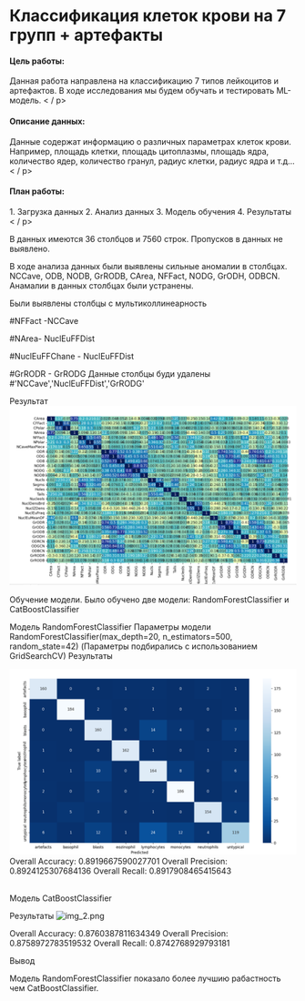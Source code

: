 <h1> Классификация клеток крови на 7 групп + артефакты </h1> 

<h4>Цель работы: </h4>
<p>
Данная работа направлена на классификацию 7 типов лейкоцитов и артефактов. 
В ходе исследования мы будем обучать и тестировать ML-модель.
< / p>

<h4>Описание данных:</h4>

<p>
Данные содержат информацию о различных параметрах клеток крови.  
Например, площадь клетки, площадь цитоплазмы, площадь ядра, количество ядер, количество гранул, радиус клетки, радиус ядра и т.д...
< / p>

<h4>План работы:</h4>

<p>
1. Загрузка данных
2. Анализ данных 
3. Модель обучения
4. Результаты
< / p>



<br>

В данных имеются 36 столбцов и 7560 строк. Пропусков в данных не выявлено. 

В ходе анализа данных были выявлены сильные аномалии в столбцах. 
NCCave, ODB, NODB, GrRODB, CArea, NFFact, NODG, GrODH, ODBCN.
Анамалии в данных столбцах были устранены. 

Были выявлены столбцы с  мультиколлинеарность 

#NFFact -NCCave

#NArea- NuclEuFFDist

#NuclEuFFChane - NuclEuFFDist

#GrRODR - GrRODG
Данные столбцы буди удалены 
#'NCCave','NuclEuFFDist','GrRODG'

Результат ![img_1.png](img_1.png)

Обучение модели. 
Было обучено две модели: RandomForestClassifier и CatBoostClassifier 

Модель RandomForestClassifier
Параметры модели  RandomForestClassifier(max_depth=20, n_estimators=500, random_state=42)
(Параметры подбирались с использованием GridSearchCV)
Результаты

![img.png](img.png)
Overall Accuracy: 0.8919667590027701
Overall Precision: 0.8924125307684136
Overall Recall: 0.8917908465415643

<br>
Модель CatBoostClassifier 

Результаты 
![img_2.png](img_2.png)

Overall Accuracy: 0.8760387811634349
Overall Precision: 0.8758972783519532
Overall Recall: 0.8742768929793181

Вывод 

Модель RandomForestClassifier показало более лучшию рабастность чем CatBoostClassifier.
